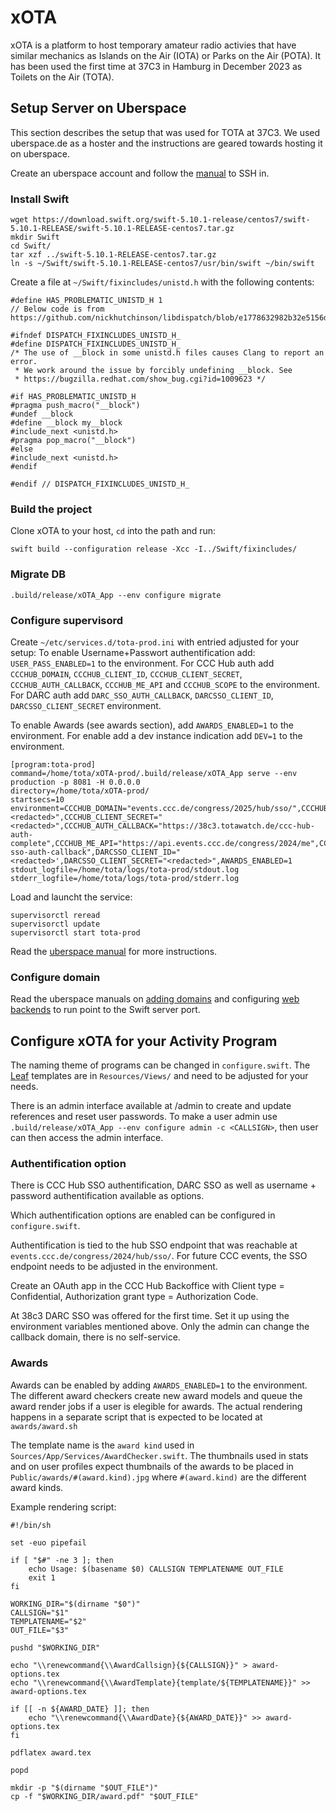# xOTA

xOTA is a platform to host temporary amateur radio activies that have similar mechanics as Islands on the Air (IOTA) or Parks on the Air (POTA).
It has been used the first time at 37C3 in Hamburg in December 2023 as Toilets on the Air (TOTA).


## Setup Server on Uberspace
This section describes the setup that was used for TOTA at 37C3.
We used uberspace.de as a hoster and the instructions are geared towards hosting it on uberspace.

Create an uberspace account and follow the [manual](https://manual.uberspace.de) to SSH in.

### Install Swift
```
wget https://download.swift.org/swift-5.10.1-release/centos7/swift-5.10.1-RELEASE/swift-5.10.1-RELEASE-centos7.tar.gz
mkdir Swift
cd Swift/
tar xzf ../swift-5.10.1-RELEASE-centos7.tar.gz
ln -s ~/Swift/swift-5.10.1-RELEASE-centos7/usr/bin/swift ~/bin/swift
```

Create a file at `~/Swift/fixincludes/unistd.h` with the following contents:
```
#define HAS_PROBLEMATIC_UNISTD_H 1
// Below code is from https://github.com/nickhutchinson/libdispatch/blob/e1778632982b32e5156de888e54920d7ac848178/fixincludes/unistd.h

#ifndef DISPATCH_FIXINCLUDES_UNISTD_H_
#define DISPATCH_FIXINCLUDES_UNISTD_H_
/* The use of __block in some unistd.h files causes Clang to report an error.
 * We work around the issue by forcibly undefining __block. See
 * https://bugzilla.redhat.com/show_bug.cgi?id=1009623 */

#if HAS_PROBLEMATIC_UNISTD_H
#pragma push_macro("__block")
#undef __block
#define __block my__block
#include_next <unistd.h>
#pragma pop_macro("__block")
#else
#include_next <unistd.h>
#endif

#endif // DISPATCH_FIXINCLUDES_UNISTD_H_
```

### Build the project
Clone xOTA to your host, `cd` into the path and run:
```
swift build --configuration release -Xcc -I../Swift/fixincludes/
```

### Migrate DB
```
.build/release/xOTA_App --env configure migrate
```

### Configure supervisord

Create `~/etc/services.d/tota-prod.ini` with entried adjusted for your setup:
To enable Username+Passwort authentification add: `USER_PASS_ENABLED=1` to the environment.
For CCC Hub auth add `CCCHUB_DOMAIN`, `CCCHUB_CLIENT_ID`, `CCCHUB_CLIENT_SECRET`, `CCCHUB_AUTH_CALLBACK`, `CCCHUB_ME_API` and `CCCHUB_SCOPE` to the environment.
For DARC auth add `DARC_SSO_AUTH_CALLBACK`, `DARCSSO_CLIENT_ID`, `DARCSSO_CLIENT_SECRET` environment.

To enable Awards (see awards section), add `AWARDS_ENABLED=1` to the environment.
For enable add a dev instance indication add `DEV=1` to the environment.

```
[program:tota-prod]
command=/home/tota/xOTA-prod/.build/release/xOTA_App serve --env production -p 8081 -H 0.0.0.0
directory=/home/tota/xOTA-prod/
startsecs=10
environment=CCCHUB_DOMAIN="events.ccc.de/congress/2025/hub/sso/",CCCHUB_CLIENT_ID="<redacted>",CCCHUB_CLIENT_SECRET="<redacted>",CCCHUB_AUTH_CALLBACK="https://38c3.totawatch.de/ccc-hub-auth-complete",CCCHUB_ME_API="https://api.events.ccc.de/congress/2024/me",CCCHUB_SCOPE="38c3_attendee",DARC_SSO_AUTH_CALLBACK="https://38c3.totawatch.de/darc-sso-auth-callback",DARCSSO_CLIENT_ID="<redacted>',DARCSSO_CLIENT_SECRET="<redacted>",AWARDS_ENABLED=1
stdout_logfile=/home/tota/logs/tota-prod/stdout.log
stderr_logfile=/home/tota/logs/tota-prod/stderr.log
```

Load and launcht the service:
```
supervisorctl reread
supervisorctl update
supervisorctl start tota-prod
```

Read the [uberspace manual](https://manual.uberspace.de/daemons-supervisord/) for more instructions.

### Configure domain

Read the uberspace manuals on [adding domains](https://manual.uberspace.de/web-domains/) and configuring [web backends](https://manual.uberspace.de/web-backends/) to run point to the Swift server port.

## Configure xOTA for your Activity Program

The naming theme of programs can be changed in `configure.swift`.
The [Leaf](https://docs.vapor.codes/leaf/overview/) templates are in `Resources/Views/` and need to be adjusted for your needs.

There is an admin interface available at /admin to create and update references and reset user passwords.
To make a user admin use `.build/release/xOTA_App --env configure admin -c <CALLSIGN>`, then user can then access the admin interface.


### Authentification option
There is CCC Hub SSO authentification, DARC SSO as well as username + password authentification available as options.

Which authentification options are enabled can be configured in `configure.swift`.

Authentification is tied to the hub SSO endpoint that was reachable at `events.ccc.de/congress/2024/hub/sso/`. For future CCC events, the SSO endpoint needs to be adjusted in the environment.

Create an OAuth app in the CCC Hub Backoffice with Client type = Confidential, Authorization grant type = Authorization Code.

At 38c3 DARC SSO was offered for the first time. Set it up using the environment variables mentioned above. Only the admin can change the callback domain, there is no self-service.


### Awards

Awards can be enabled by adding `AWARDS_ENABLED=1` to the environment. The different award checkers create new award models and queue the award render jobs if a user is elegible for awards. The actual rendering happens in a separate script that is expected to be located at `awards/award.sh`

The template name is the `award kind` used in `Sources/App/Services/AwardChecker.swift`.
The thumbnails used in stats and on user profiles expect thumbnails of the awards to be placed in `Public/awards/#(award.kind).jpg` where `#(award.kind)` are the different award kinds.

Example rendering script:

```
#!/bin/sh

set -euo pipefail

if [ "$#" -ne 3 ]; then
    echo Usage: $(basename $0) CALLSIGN TEMPLATENAME OUT_FILE
    exit 1
fi

WORKING_DIR="$(dirname "$0")"
CALLSIGN="$1"
TEMPLATENAME="$2"
OUT_FILE="$3"

pushd "$WORKING_DIR"

echo "\\renewcommand{\\AwardCallsign}{${CALLSIGN}}" > award-options.tex
echo "\\renewcommand{\\AwardTemplate}{template/${TEMPLATENAME}}" >> award-options.tex

if [[ -n ${AWARD_DATE} ]]; then
    echo "\\renewcommand{\\AwardDate}{${AWARD_DATE}}" >> award-options.tex
fi

pdflatex award.tex

popd

mkdir -p "$(dirname "$OUT_FILE")" 
cp -f "$WORKING_DIR/award.pdf" "$OUT_FILE"

```
